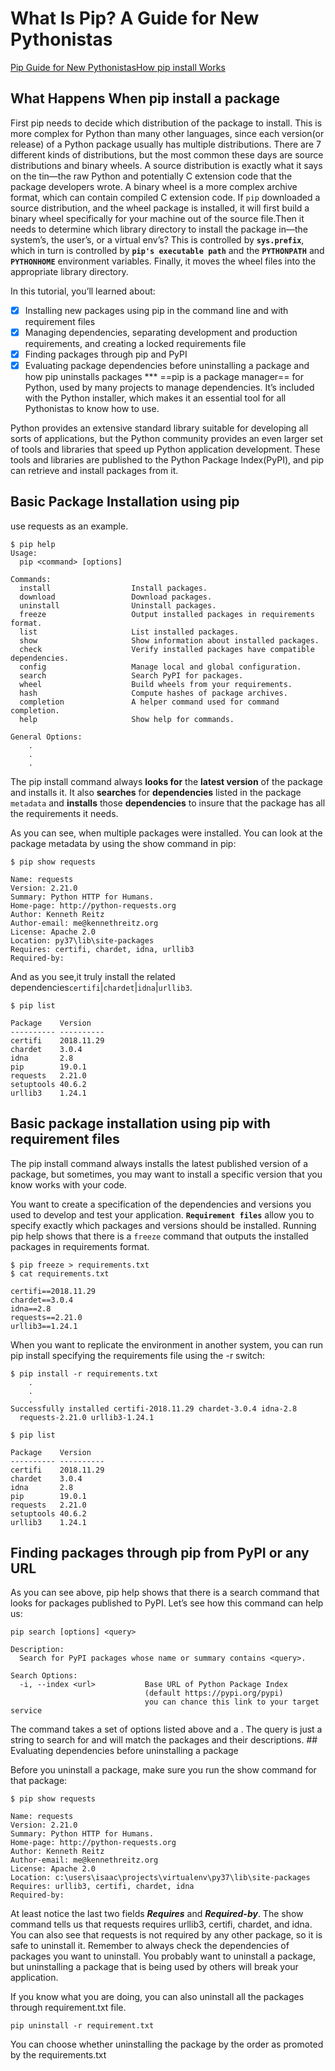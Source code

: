 # What Is Pip? A Guide for New Pythonistas

[Pip Guide for New Pythonistas](https://realpython.com/what-is-pip/)[How pip install Works](https://pydist.com/blog/pip-install)

## What Happens When pip install a package

First pip needs to decide which distribution of the package to install. This is more complex for Python than many other languages, since each version(or release) of a Python package usually has multiple distributions. There are 7 different kinds of distributions, but the most common these days are source distributions and binary wheels.
A source distribution is exactly what it says on the tin—the raw Python and potentially C extension code that the package developers wrote.
A binary wheel is a more complex archive format, which can contain compiled C extension code.
If `pip` downloaded a source distribution, and the wheel package is installed, it will first build a binary wheel specifically for your machine out of the source file.Then it needs to determine which library directory to install the package in—the system’s, the user’s, or a virtual env’s?
This is controlled by **`sys.prefix`**, which in turn is controlled by **`pip's executable path`** and the **`PYTHONPATH`** and **`PYTHONHOME`** environment variables. Finally, it moves the wheel files into the appropriate library directory.

In this tutorial, you’ll learned about:

- [x]  Installing new packages using pip in the command line and with requirement files
- [x]  Managing dependencies, separating development and production requirements, and creating a locked requirements file
- [x]  Finding packages through pip and PyPI
- [x]  Evaluating package dependencies before uninstalling a package and how pip uninstalls packages *** ==pip is a package manager== for Python, used by many projects to manage dependencies. It’s included with the Python installer, which makes it an essential tool for all Pythonistas to know how to use.

Python provides an extensive standard library suitable for developing all sorts of applications, but the Python community provides an even larger set of tools and libraries that speed up Python application development. These tools and libraries are published to the Python Package Index(PyPI), and pip can retrieve and install packages from it.

## Basic Package Installation using pip

use requests as an example.

```
$ pip help
Usage:
  pip <command> [options]

Commands:
  install                  Install packages.
  download                 Download packages.
  uninstall                Uninstall packages.
  freeze                   Output installed packages in requirements format.
  list                     List installed packages.
  show                     Show information about installed packages.
  check                    Verify installed packages have compatible dependencies.
  config                   Manage local and global configuration.
  search                   Search PyPI for packages.
  wheel                    Build wheels from your requirements.
  hash                     Compute hashes of package archives.
  completion               A helper command used for command completion.
  help                     Show help for commands.

General Options:
    .
    .
    .
```

The pip install  command always **looks for** the **latest version** of the package and installs it. It also **searches** for **dependencies** listed in the package `metadata` and **installs** those **dependencies** to insure that the package has all the requirements it needs.

As you can see, when multiple packages were installed. You can look at the package metadata by using the show command in pip:

```
$ pip show requests

Name: requests
Version: 2.21.0
Summary: Python HTTP for Humans.
Home-page: http://python-requests.org
Author: Kenneth Reitz
Author-email: me@kennethreitz.org
License: Apache 2.0
Location: py37\lib\site-packages
Requires: certifi, chardet, idna, urllib3
Required-by:
```

And as you see,it truly install the related dependencies`certifi`|`chardet`|`idna`|`urllib3`.

```
$ pip list

Package    Version
---------- ----------
certifi    2018.11.29
chardet    3.0.4
idna       2.8
pip        19.0.1
requests   2.21.0
setuptools 40.6.2
urllib3    1.24.1
```

## Basic package installation using pip with requirement files

The pip install command always installs the latest published version of a package, but sometimes, you may want to install a specific version that you know works with your code.

You want to create a specification of the dependencies and versions you used to develop and test your application. **`Requirement files`** allow you to specify exactly which packages and versions should be installed. Running pip help shows that there is a `freeze` command that outputs the installed packages in requirements format.

```
$ pip freeze > requirements.txt
$ cat requirements.txt

certifi==2018.11.29
chardet==3.0.4
idna==2.8
requests==2.21.0
urllib3==1.24.1
```

When you want to replicate the environment in another system, you can run pip install specifying the requirements file using the -r switch:

```
$ pip install -r requirements.txt
    .
    .
    .
Successfully installed certifi-2018.11.29 chardet-3.0.4 idna-2.8
  requests-2.21.0 urllib3-1.24.1

$ pip list

Package    Version
---------- ----------
certifi    2018.11.29
chardet    3.0.4
idna       2.8
pip        19.0.1
requests   2.21.0
setuptools 40.6.2
urllib3    1.24.1
```

## Finding packages through pip from PyPI or any URL

As you can see above, pip help shows that there is a search command that looks for packages published to PyPI. Let’s see how this command can help us:

```
pip search [options] <query>

Description:
  Search for PyPI packages whose name or summary contains <query>.

Search Options:
  -i, --index <url>           Base URL of Python Package Index
                              (default https://pypi.org/pypi)
                              you can chance this link to your target service
```

The command takes a set of options listed above and a . The query is just a string to search for and will match the packages and their descriptions. ## Evaluating dependencies before uninstalling a package

Before you uninstall a package, make sure you run the show command for that package:

```
$ pip show requests

Name: requests
Version: 2.21.0
Summary: Python HTTP for Humans.
Home-page: http://python-requests.org
Author: Kenneth Reitz
Author-email: me@kennethreitz.org
License: Apache 2.0
Location: c:\users\isaac\projects\virtualenv\py37\lib\site-packages
Requires: urllib3, certifi, chardet, idna
Required-by:
```

At least notice the last two fields ***Requires*** and ***Required-by***. The show command tells us that requests requires urllib3, certifi, chardet, and idna. You can also see that requests is not required by any other package, so it is safe to uninstall it. Remember to always check the dependencies of packages you want to uninstall. You probably want to uninstall a package, but uninstalling a package that is being used by others will break your application.

If you know what you are doing, you can also uninstall all the packages through requirement.txt file.

```
pip uninstall -r requirement.txt
```

You can choose whether uninstalling the package by the order as promoted by the requirements.txt

